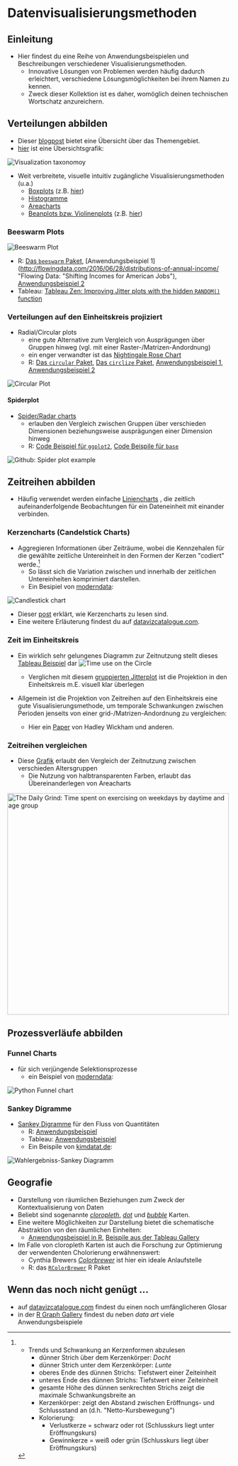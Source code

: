 # Datenvisualisierungsmethoden

## Einleitung

- Hier findest du eine Reihe von Anwendungsbeispielen und Beschreibungen verschiedener Visualisierungsmethoden.
    - Innovative Lösungen von Problemen werden häufig dadurch erleichtert, verschiedene Lösungsmöglichkeiten bei ihrem Namen zu kennen.
    - Zweck dieser Kollektion ist es daher, womöglich deinen technischen Wortschatz anzureichern.

## Verteilungen abbilden

- Dieser [blogpost](http://www.darkhorseanalytics.com/blog/visualizing-distributions-3 "Darkhorse Analytics: Visualizing distributions") bietet eine Übersicht über das Themengebiet.
- [hier](https://www.vizualism.nl/infographic-taxonomy/) ist eine Übersichtsgrafik:

![Visualization taxonomoy](https://raw.githubusercontent.com/lichthau/dataviz/master/images/infographics_overview.png "ziczualism: Visualization taxonomoy")



- Weit verbreitete, visuelle intuitiv zugängliche Visualisierungsmethoden (u.a.)
    - [Boxplots](http://www.datavizcatalogue.com/methods/box_plot.html "datavizcatalogue.com: Bpxplots") (z.B. [hier](http://fawda123.github.io/diss_proc/thes_plo.pdf "github: Dissertation lengths across disciplines"))
    - [Histogramme](http://www.datavizcatalogue.com/methods/histogram.html "datavizcatalogue.com: Histogram")
    - [Areacharts](http://www.datavizcatalogue.com/methods/area_graph.html "datavizcatalogue.com: Area chart")
    - [Beanplots bzw. Violinenplots](http://www.datavizcatalogue.com/methods/violin_plot.html "datavizcatalogue.com: Violin plot") (z.B. [hier](https://raw.githubusercontent.com/llimllib/bostonmarathon/master/images/ages_violin.png "Github: Boston Marathon times 2001-2014 by age group"))

### Beeswarm Plots

![Beeswarm Plot](https://raw.githubusercontent.com/lichthau/dataviz/master/images/beeswarm_R_example.png "Github: Beeswarm Plot")

- R: [Das `beeswarm` Paket](https://github.com/aroneklund/beeswarm "Github: beeswarm package"), [Anwendungsbeispiel 1](http://flowingdata.com/2016/06/28/distributions-of-annual-income/ "Flowing Data: "Shifting Incomes for American Jobs"), [Anwendungsbeispiel 2](http://johnrobertgallagher2.blogspot.de/2014/02/plotting-glucosebuddy-data-using-r.html "Plotting GlucoseBuddy Data Using R")
- Tableau: [Tableau Zen: Improving Jitter plots with the hidden `RANDOM()` function](http://ugamarkj.blogspot.de/2015/01/improving-jitter-plots-with-hidden.html "Tableau Zen: Improving Jitter plots")

### Verteilungen auf den Einheitskreis projiziert

- Radial/Circular plots
    - eine gute Alternative zum Vergleich von Ausprägungen über Gruppen hinweg (vgl. mit einer Raster-/Matrizen-Andordnung)
    - ein enger verwandter ist das [Nightingale Rose Chart](http://www.datavizcatalogue.com/methods/nightingale_rose_chart.html "datavizcatalogue.com: Nightingale Rose Chart")
    - R: [Das `circular` Paket](https://CRAN.R-project.org/package=circular "CRAN: circular"), [Das `circlize` Paket](https://CRAN.R-project.org/package=circlize "CRAN: circlize"), [Anwendungsbeispiel 1](http://www.r-graph-gallery.com/portfolio/circular-plot/ "R Gaph Gallery: Circular Plot"), [Anwendungsbeispiel 2](https://moderndata.plot.ly/burtins-antibiotics-visualization-in-plotly-and-r/ "moderndata.com: Burtin's Antibiotics Visualization")

![Circular Plot](https://raw.githubusercontent.com/lichthau/dataviz/master/images/circular_R_example.png "Github: Circular Plot")

#### Spiderplot

- [Spider/Radar charts](http://www.datavizcatalogue.com/methods/radar_chart.html "datavizcatalogue.com: Radar Chart")
    - erlauben den Vergleich zwischen Gruppen über verschieden Dimensionen beziehungsweise ausprägungen einer Dimension hinweg
    - R: [Code Beispiel für `ggplot2`](http://www.cmap.polytechnique.fr/~lepennec/R/Radar/RadarAndParallelPlots.html), [Code Beispile für `base`](http://www.r-graph-gallery.com/143-spider-chart-with-saveral-individuals/)

![Github: Spider plot example](https://raw.githubusercontent.com/lichthau/dataviz/master/images/spider_and_distr_plots_mtcars.png "Github: Spider plot example")


## Zeitreihen abbilden

- Häufig verwendet werden einfache [Liniencharts](http://www.datavizcatalogue.com/methods/line_graph.html "datavizcatalogue.com: Linegraph") , die zeitlich aufeinanderfolgende Beobachtungen für ein Dateneinheit mit einander verbinden.

### Kerzencharts (Candelstick Charts)

- Aggregieren Informationen über Zeiträume, wobei die Kennzehalen für die gewählte zeitliche Untereinheit in den Formen der Kerzen "codiert" werde.[^1]
    - So lässt sich die Variation zwischen und innerhalb der zeitlichen Untereinheiten komprimiert darstellen.
    - Ein Besipiel von [moderndata](http://moderndata.plot.ly/native-support-for-candlestick-charts-in-plotly-and-r/):

![Candlestick chart](https://raw.githubusercontent.com/lichthau/dataviz/master/images/candelstick_plotlyR.png "Candlestick chart")

- Dieser [post](https://www.godmode-trader.de/analyse/kerzencharts-candlesticks-so-lese-ich-sie,742589) erklärt, wie Kerzencharts zu lesen sind.
- Eine weitere Erläuterung findest du auf [datavizcatalogue.com](http://www.datavizcatalogue.com/methods/candlestick_chart.html "datavizcatalogue.com: Candlestick chart").

[^1]:
    - Trends und Schwankung an Kerzenformen abzulesen
        - dünner Strich über dem Kerzenkörper: *Docht*
        - dünner Strich unter dem Kerzenkörper: *Lunte*
        - oberes Ende des dünnen Strichs: Tiefstwert einer Zeiteinheit
        - unteres Ende des dünnen Strichs: Tiefstwert einer Zeiteinheit
        - gesamte Höhe des dünnen senkrechten Strichs zeigt die maximale Schwankungsbreite an
        - Kerzenkörper: zeigt den Abstand zwischen Eröffnungs- und Schlussstand an (d.h. "Netto-Kursbewegung")
        - Kolorierung:
            - Verlustkerze = schwarz oder rot (Schlusskurs liegt unter Eröffnungskurs)
            - Gewinnkerze = weiß oder grün (Schlusskurs liegt über Eröffnungskurs)

### Zeit im Einheitskreis

- Ein wirklich sehr gelungenes Diagramm zur Zeitnutzung stellt dieses [Tableau Beispiel](https://public.tableau.com/en-us/s/gallery/how-najib-razak-spends-his-day-twitter "Tableau Gallery: How Najib Razak spends his day on twitter") dar
![Time use on the Circle](https://raw.githubusercontent.com/lichthau/dataviz/master/images/time_use_radial_tableau.png "Time use on the Circle")
    - Verglichen mit diesem [gruppierten Jitterplot](http://www.aware.am/articles/what-is-the-most-productive-time-of-the-day "Aware: The most productive time of the day") ist die Projektion in den Einheitskreis m.E. visuell klar überlegen

 - Allgemein ist die Projektion von Zeitreihen auf den Einheitskreis eine gute Visualisierungsmethode, um temporale Schwankungen zwischen Perioden jenseits von einer grid-/Matrizen-Andordnung zu vergleichen:
    - Hier ein [Paper](http://vita.had.co.nz/papers/glyph-maps.pdf "Wickham et al.: Glyph graphs") von Hadley Wickham und anderen.

### Zeitreihen vergleichen

- Diese [Grafik](https://gist.githubusercontent.com/halhen/47bc8f482b18f2d81dd405ec25a70d51/raw/b9d06d739a4d3bb1bd8cbcb31918742989959c51/out.png "Github: The Daily Grind") erlaubt den Vergleich der Zeitnutzung zwischen verschieden Altersgruppen
    - Die Nutzung von halbtransparenten Farben, erlaubt das Übereinanderlegen von Areacharts

<img src="https://raw.githubusercontent.com/lichthau/dataviz/master/images/daily_grind_detail.png" width="500" align="middle" alt="The Daily Grind: Time spent on exercising on weekdays by daytime and age group">


## Prozessverläufe abbilden

### Funnel Charts

- für sich verjüngende Selektionsprozesse
    - ein Beispiel von  [moderndata](https://moderndata.plot.ly/funnel-charts-in-python-using-plotly/ "moderndata.com: Funnel charts in Python using Plotly"):

![Python Funnel chart](https://raw.githubusercontent.com/lichthau/dataviz/master/images/funnelchart_plotlyR.png "Python Funnel chart")

### Sankey Digramme

- [Sankey Digramme](http://www.datavizcatalogue.com/methods/sankey_diagram.html "datavizcatalogue.com: Sankey charts") für den Fluss von Quantitäten
    - R: [Anwendungsbeispiel](http://timelyportfolio.github.io/rCharts_d3_sankey/example_build_network_sankey.html)
    - Tableau: [Anwendungsbeispiel](https://community.tableau.com/thread/152115)
    - Ein Beispile von [kimdatat.de](http://kimdata.de/die-entwicklung-von-wahlergebnissen-als-sankey-diagramm/ "kimdata.de: Wahlergebniss Sankey Digramm"):

![Wahlergebniss-Sankey Diagramm](https://raw.githubusercontent.com/lichthau/dataviz/master/images/sankey_election_kimdata.png "kimdata.de: Wahlergebniss Sankey Digramm")

## Geografie

- Darstellung von räumlichen Beziehungen zum Zweck der Kontextualisierung von Daten
- Beliebt sind sogenannte [*cloropleth*](http://www.datavizcatalogue.com/methods/choropleth.html "datavizcatalogue.com: Choropleth map"), [*dot*](http://www.datavizcatalogue.com/methods/dot_map.html "datavizcatalogue.com: Dot map") und [*bubble*](http://www.datavizcatalogue.com/methods/bubble_map.html "datavizcatalogue.com: Bubble map") Karten.
- Eine weitere Möglichkeiten zur Darstellung bietet die schematische Abstraktion von den räumlichen Einheiten:
    - [Anwendungsbeispiel in R](https://rud.is/b/2017/03/19/exploring-2017-retail-store-closings-with-r/), [Beispile aus der Tableau Gallery](https://public.tableau.com/en-us/s/gallery/energy-america)
- Im Falle von cloropleth Karten ist auch die Forschung zur Optimierung der verwendenten Cholorierung erwähnenswert:
    - Cynthia Brewers [*Colorbrewer*](http://colorbrewer2.org/#type=sequential&scheme=BuGn&n=3 "Colorbrewer website") ist hier ein ideale Anlaufstelle
    -  R: das [`RColorBrewer`](https://CRAN.R-project.org/package=RColorBrewer "CRAN: RColorBrewer") R Paket

## Wenn das noch nicht genügt ...

- auf [datavizcatalogue.com](http://www.datavizcatalogue.com/index.html "datavizcatalogue.com") findest du einen noch umfänglicheren Glosar
- in der [R Graph Gallery](http://www.r-graph-gallery.com "R Graph Gallery") findest du neben *data art* viele Anwendungsbeispiele
